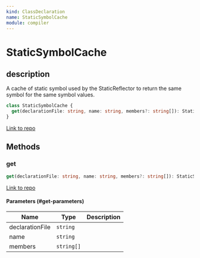 ```yaml
---
kind: ClassDeclaration
name: StaticSymbolCache
module: compiler
---
```


# StaticSymbolCache

## description

A cache of static symbol used by the StaticReflector to return the same symbol for the
same symbol values.

```ts
class StaticSymbolCache {
  get(declarationFile: string, name: string, members?: string[]): StaticSymbol;
}
```

[Link to repo](https://github.com/timdeschryver/angular/blob/master/packages/compiler/src/aot/static_symbol.ts#L29-L43)

## Methods

### get

```ts
get(declarationFile: string, name: string, members?: string[]): StaticSymbol;
```

[Link to repo](https://github.com/timdeschryver/angular/blob/master/packages/compiler/src/aot/static_symbol.ts#L32-L42)

#### Parameters (#get-parameters)

| Name            | Type       | Description |
| --------------- | ---------- | ----------- |
| declarationFile | `string`   |             |
| name            | `string`   |             |
| members         | `string[]` |             |
